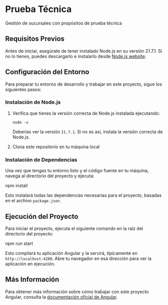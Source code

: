 # Prueba Técnica

Gestión de sucursales con propósitos de prueba técnica

## Requisitos Previos

Antes de iniciar, asegúrate de tener instalado Node.js en su versión 21.7.1. Si no lo tienes, puedes descargarlo e instalarlo desde [Node.js website](https://nodejs.org/).

## Configuración del Entorno

Para preparar tu entorno de desarrollo y trabajar en este proyecto, sigue los siguientes pasos:

### Instalación de Node.js

1. Verifica que tienes la versión correcta de Node.js instalada ejecutando:

    ```
    node -v
    ```

   Deberías ver la versión `21.7.1`. Si no es así, instala la versión correcta de Node.js.

2. Clona este repositorio en tu máquina local

### Instalación de Dependencias

Una vez que tengas tu entorno listo y el código fuente en tu máquina, navega al directorio del proyecto y ejecuta:

npm install


Esto instalará todas las dependencias necesarias para el proyecto, basadas en el archivo `package.json`.

## Ejecución del Proyecto

Para iniciar el proyecto, ejecuta el siguiente comando en la raíz del directorio del proyecto:

npm run start


Esto compilará tu aplicación Angular y la servirá, típicamente en `http://localhost:4200`. Abre tu navegador en esa dirección para ver la aplicación en ejecución.

## Más Información

Para obtener más información sobre cómo trabajar con este proyecto Angular, consulta la [documentación oficial de Angular](https://angular.io/docs).
